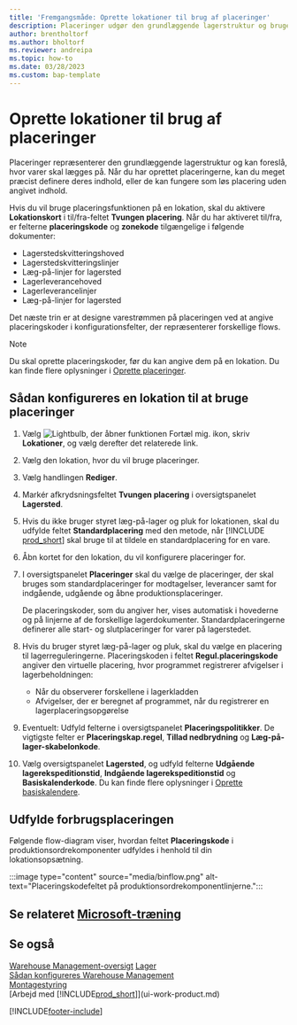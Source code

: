 ```yaml
---
title: 'Fremgangsmåde: Oprette lokationer til brug af placeringer'
description: Placeringer udgør den grundlæggende lagerstruktur og bruges til at fremsætte forslag om placeringen af varer.
author: brentholtorf
ms.author: bholtorf
ms.reviewer: andreipa
ms.topic: how-to
ms.date: 03/28/2023
ms.custom: bap-template
---
```


# Oprette lokationer til brug af placeringer

Placeringer repræsenterer den grundlæggende lagerstruktur og kan foreslå, hvor varer skal lægges på. Når du har oprettet placeringerne, kan du meget præcist definere deres indhold, eller de kan fungere som løs placering uden angivet indhold.

Hvis du vil bruge placeringsfunktionen på en lokation, skal du aktivere **Lokationskort** i til/fra-feltet **Tvungen placering**. Når du har aktiveret til/fra, er felterne **placeringskode** og **zonekode** tilgængelige i følgende dokumenter:

* Lagerstedskvitteringshoved
* Lagerstedskvitteringslinjer
* Læg-på-linjer for lagersted
* Lagerleverancehoved
* Lagerleverancelinjer
* Læg-på-linjer for lagersted

Det næste trin er at designe varestrømmen på placeringen ved at angive placeringskoder i konfigurationsfelter, der repræsenterer forskellige flows.  

> [!NOTE]  
> Du skal oprette placeringskoder, før du kan angive dem på en lokation. Du kan finde flere oplysninger i [Oprette placeringer](warehouse-how-to-create-individual-bins.md).  

## Sådan konfigureres en lokation til at bruge placeringer

1. Vælg ![Lightbulb, der åbner funktionen Fortæl mig.](media/ui-search/search_small.png "Fortæl mig, hvad du vil foretage dig") ikon, skriv **Lokationer**, og vælg derefter det relaterede link.  
2. Vælg den lokation, hvor du vil bruge placeringer.  
3. Vælg handlingen **Rediger**.  
4. Markér afkrydsningsfeltet **Tvungen placering** i oversigtspanelet **Lagersted**.  
5. Hvis du ikke bruger styret læg-på-lager og pluk for lokationen, skal du udfylde feltet **Standardplacering** med den metode, når [!INCLUDE [prod_short](includes/prod_short.md)] skal bruge til at tildele en standardplacering for en vare.  
6. Åbn kortet for den lokation, du vil konfigurere placeringer for.
7. I oversigtspanelet **Placeringer** skal du vælge de placeringer, der skal bruges som standardplaceringer for modtagelser, leverancer samt for indgående, udgående og åbne produktionsplaceringer.  

    De placeringskoder, som du angiver her, vises automatisk i hovederne og på linjerne af de forskellige lagerdokumenter. Standardplaceringerne definerer alle start- og slutplaceringer for varer på lagerstedet.  
8. Hvis du bruger styret læg-på-lager og pluk, skal du vælge en placering til lagerreguleringerne. Placeringskoden i feltet **Regul.placeringskode** angiver den virtuelle placering, hvor programmet registrerer afvigelser i lagerbeholdningen:

    * Når du observerer forskellene i lagerkladden
    * Afvigelser, der er beregnet af programmet, når du registrerer en lagerplaceringsopgørelse  
9. Eventuelt: Udfyld felterne i oversigtspanelet **Placeringspolitikker**. De vigtigste felter er **Placeringskap.regel**, **Tillad nedbrydning** og **Læg-på-lager-skabelonkode**.  
10. Vælg oversigtspanelet **Lagersted**, og udfyld felterne **Udgående lagerekspeditionstid**, **Indgående lagerekspeditionstid** og **Basiskalenderkode**. Du kan finde flere oplysninger i [Oprette basiskalendere](across-how-to-assign-base-calendars.md).

## Udfylde forbrugsplaceringen

Følgende flow-diagram viser, hvordan feltet **Placeringskode** i produktionsordrekomponenter udfyldes i henhold til din lokationsopsætning.

:::image type="content" source="media/binflow.png" alt-text="Placeringskodefeltet på produktionsordrekomponentlinjerne.":::

## Se relateret [Microsoft-træning](/training/modules/configure-bins-location/)

## Se også

[Warehouse Management-oversigt](design-details-warehouse-management.md)
[Lager](inventory-manage-inventory.md)  
[Sådan konfigureres Warehouse Management](warehouse-setup-warehouse.md)  
[Montagestyring](assembly-assemble-items.md)  
[Arbejd med [!INCLUDE[prod_short](includes/prod_short.md)]](ui-work-product.md)

[!INCLUDE[footer-include](includes/footer-banner.md)]
